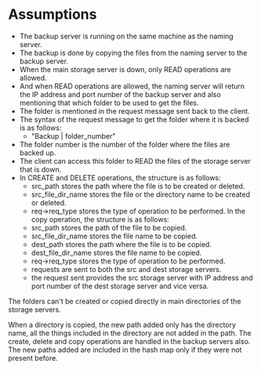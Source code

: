 # Assumptions

- The backup server is running on the same machine as the naming server.
- The backup is done by copying the files from the naming server to the backup server.
- When the main storage server is down, only READ operations are allowed.
- And when READ operations are allowed, the naming server will return the IP address and port number of the backup server and also mentioning that which folder to be used to get the files.
- The folder is mentioned in the request message sent back to the client.
- The syntax of the request message to get the folder where it is backed is as follows:
  - "Backup | folder_number"
- The folder number is the number of the folder where the files are backed up.
- The client can access this folder to READ the files of the storage server that is down.
- In CREATE and DELETE operations, the structure is as follows:
  - src_path stores the path where the file is to be created or deleted.
  - src_file_dir_name stores the file or the directory name to be created or deleted.
  - req->req_type stores the type of operation to be performed.
In the copy operation, the structure is as follows:
  - src_path stores the path of the file to be copied.
  - src_file_dir_name stores the file name to be copied.
  - dest_path stores the path where the file is to be copied.
  - dest_file_dir_name stores the file name to be copied.
  - req->req_type stores the type of operation to be performed.
  - requests are sent to both the src and dest storage servers.
  - the request sent provides the src storage server with IP address and port number of the dest storage server and vice versa.

The folders can't be created or copied directly in main directories of the storage servers.

When a directory is copied, the new path added only has the directory name, all the things included in the directory are not added in the path.
The create, delete and copy operations are handled in the backup servers also.
The new paths added are included in the hash map only if they were not present before.
